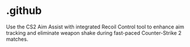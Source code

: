 # .github
Use the CS2 Aim Assist with integrated Recoil Control tool to enhance aim tracking and eliminate weapon shake during fast-paced Counter-Strike 2 matches.

